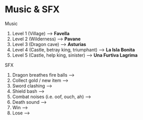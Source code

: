 # Music & SFX

Music

1. Level 1 (Village) —> **Favella**
2. Level 2 (Wilderness) —> **Pavane**
3. Level 3 (Dragon cave) —>  **Asturias**
4. Level 4 (Castle, betray king, triumphant) —> **La Isla Bonita**
5. Level 5 (Castle, help king, sinister) —>  **Una Furtiva Lagrima**

SFX

1. Dragon breathes fire balls —>
2. Collect gold / new item —> 
3. Sword clashing —>
4. Shield bash —>
5. Combat noises (i.e. oof, ouch, ah) —>
6. Death sound —>
7. Win —>
8. Lose —>


